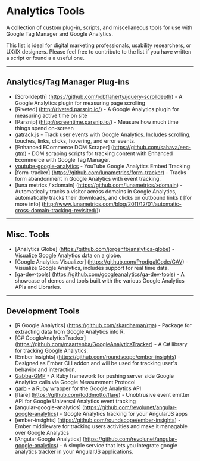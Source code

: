 # Analytics Tools
A collection of custom plug-in, scripts, and miscellaneous tools for use with Google Tag Manager and Google Analytics.

This list is ideal for digital marketing professionals, usability researchers, or UX/IX designers. Please feel free to contribute to the list if you have written a script or found a a useful one.

---

## Analytics/Tag Manager Plug-ins
- [Scrolldepth] (https://github.com/robflaherty/jquery-scrolldepth) - A Google Analytics plugin for measuring page scrolling
- [Riveted] (http://riveted.parsnip.io/) - A Google Analytics plugin for measuring active time on site
- [Parsnip] (http://screentime.parsnip.io/) - Measure how much time things spend on-screen
- [gatrack.js](https://github.com/jbckmn/gatrack.js) - Track user events with Google Analytics. Includes scrolling, touches, links, clicks, hovering, and error events.
- [Enhanced ECommerce DOM Scraper] (https://github.com/sahava/eec-gtm) - DOM scraping scripts for tracking content with Enhanced Ecommerce with Google Tag Manager.
- [youtube-google-analytics](https://github.com/lunametrics/youtube-google-analytics) - YouTube Google Analytics Embed Tracking
- [form-tracker] (https://github.com/lunametrics/form-tracker) - Tracks form abandonment in Google Analytics with event tracking.
- [luna metrics / xdomain] (https://github.com/lunametrics/xdomain) - Automatically tracks a visitor across domains in Google Analytics, automatically tracks their downloads, and clicks on outbound links (
[for more info] (http://www.lunametrics.com/blog/2011/12/01/automatic-cross-domain-tracking-revisited/))

---

## Misc. Tools
- [Analytics Globe] (https://github.com/jorgenfb/analytics-globe) - Visualize Google Analytics data on a globe.
- [Google Analytics Visualizer] (https://github.com/ProdigalCode/GAV) - Visualize Google Analytics, includes support for real time data.
- [ga-dev-tools] (https://github.com/googleanalytics/ga-dev-tools) - A showcase of demos and tools built with the various Google Analytics APIs and Libraries.

---

## Development Tools
- [R Google Analytics] (https://github.com/skardhamar/rga) - Package for extracting data from Google Analytics into R.
- [C# GoogleAnalyticsTracker] (https://github.com/maartenba/GoogleAnalyticsTracker) - A C# library for tracking Google Analytics.
- [Ember Insights] (https://github.com/roundscope/ember-insights) - Designed as Ember CLI addon and will be used for tracking user's behavior and interaction.
- [Gabba-GMP](https://github.com/fuzzyjulz/gabba-gmp) - A Ruby framework for pushing server side Google Analytics calls via Google Measurement Protocol
- [garb](https://github.com/Sija/garb) - a Ruby wrapper for the Google Analytics API
- [flare] (https://github.com/toddmotto/flare)  - Unobtrusive event emitter API for Google Universal Analytics event tracking
- [angular-google-analytics] (https://github.com/revolunet/angular-google-analytics) - Google Analytics tracking for your AngularJS apps
- [ember-insights] (https://github.com/roundscope/ember-insights) - Ember middleware for tracking users activities and make it managable over Google Analytics
- [Angular Google Analytics] (https://github.com/revolunet/angular-google-analytics) - A simple service that lets you integrate google analytics tracker in your AngularJS applications.
